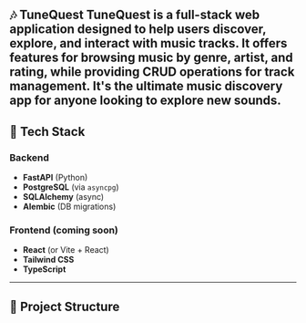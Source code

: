 🎶 TuneQuest
TuneQuest is a full-stack web application designed to help users discover, explore, and interact with music tracks. It offers features for browsing music by genre, artist, and rating, while providing CRUD operations for track management. It's the ultimate music discovery app for anyone looking to explore new sounds.
---

## 🚀 Tech Stack

### Backend
- **FastAPI** (Python)
- **PostgreSQL** (via `asyncpg`)
- **SQLAlchemy** (async)
- **Alembic** (DB migrations)

### Frontend (coming soon)
- **React** (or Vite + React)
- **Tailwind CSS**
- **TypeScript**

---

## 📁 Project Structure

